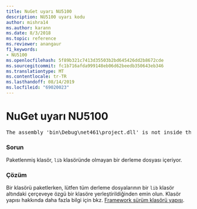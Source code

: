```yaml
---
title: NuGet uyarı NU5100
description: NU5100 uyarı kodu
author: mishra14
ms.author: karann
ms.date: 8/3/2018
ms.topic: reference
ms.reviewer: anangaur
f1_keywords:
- NU5100
ms.openlocfilehash: 5f89b321c7413d35503b2bd645426dd2b8672cde
ms.sourcegitcommit: fc1b716afda999148eb06d62beedb350643eb346
ms.translationtype: MT
ms.contentlocale: tr-TR
ms.lasthandoff: 08/14/2019
ms.locfileid: "69020023"
---
```

# <a name="nuget-warning-nu5100"></a>NuGet uyarı NU5100
<pre>The assembly 'bin\Debug\net461\project.dll' is not inside the 'lib' folder and hence it won't be added as a reference when the package is installed into a project. Move it into the 'lib' folder if it needs to be referenced.</pre>

### <a name="issue"></a>Sorun

Paketlenmiş klasör, `lib` klasöründe olmayan bir derleme dosyası içeriyor.


### <a name="solution"></a>Çözüm

Bir klasörü paketlerken, lütfen tüm derleme dosyalarının bir `lib` klasör altındaki çerçeveye özgü bir klasöre yerleştirildiğinden emin olun. Klasör yapısı hakkında daha fazla bilgi için bkz. [Framework sürüm klasörü yapısı](../../create-packages/supporting-multiple-target-frameworks.md#framework-version-folder-structure).

